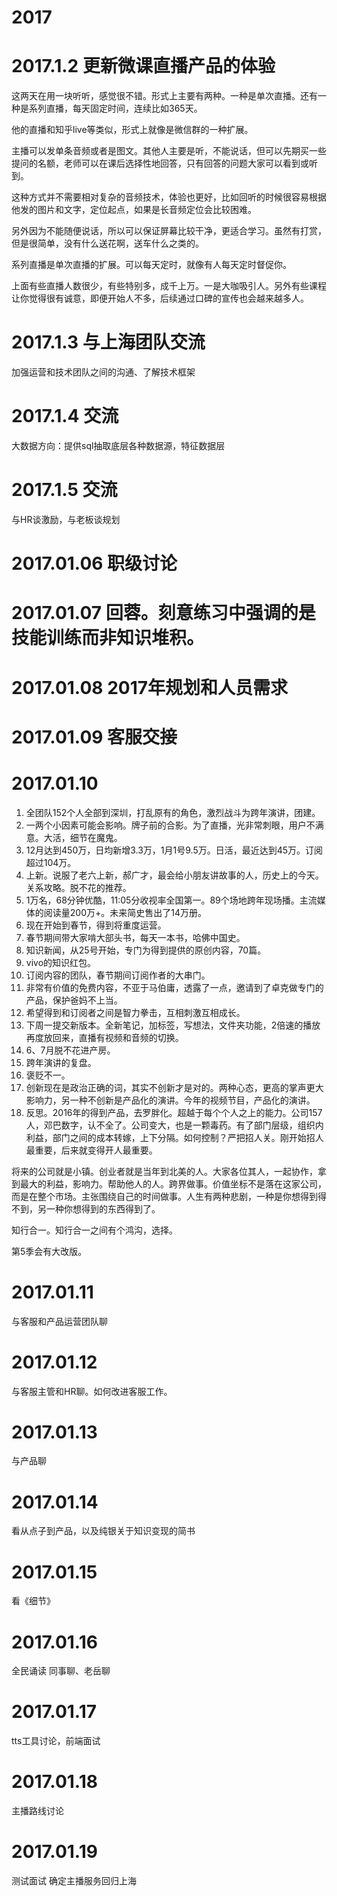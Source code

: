 # 2017

# 2017.1.2 更新微课直播产品的体验

这两天在用一块听听，感觉很不错。形式上主要有两种。一种是单次直播。还有一种是系列直播，每天固定时间，连续比如365天。

他的直播和知乎live等类似，形式上就像是微信群的一种扩展。

主播可以发单条音频或者是图文。其他人主要是听，不能说话，但可以先期买一些提问的名额，老师可以在课后选择性地回答，只有回答的问题大家可以看到或听到。

这种方式并不需要相对复杂的音频技术，体验也更好，比如回听的时候很容易根据他发的图片和文字，定位起点，如果是长音频定位会比较困难。

另外因为不能随便说话，所以可以保证屏幕比较干净，更适合学习。虽然有打赏，但是很简单，没有什么送花啊，送车什么之类的。

系列直播是单次直播的扩展。可以每天定时，就像有人每天定时督促你。

上面有些直播人数很少，有些特别多，成千上万。一是大咖吸引人。另外有些课程让你觉得很有诚意，即便开始人不多，后续通过口碑的宣传也会越来越多人。

# 2017.1.3 与上海团队交流

加强运营和技术团队之间的沟通、了解技术框架

# 2017.1.4 交流

大数据方向：提供sql抽取底层各种数据源，特征数据层

# 2017.1.5 交流

与HR谈激励，与老板谈规划

# 2017.01.06 职级讨论

# 2017.01.07 回蓉。刻意练习中强调的是技能训练而非知识堆积。

# 2017.01.08 2017年规划和人员需求

# 2017.01.09 客服交接

# 2017.01.10

1. 全团队152个人全部到深圳，打乱原有的角色，激烈战斗为跨年演讲，团建。
2. 一两个小因素可能会影响。牌子前的合影。为了直播，光非常刺眼，用户不满意。大活，细节在魔鬼。
3. 12月达到450万，日均新增3.3万，1月1号9.5万。日活，最近达到45万。订阅超过104万。
4. 上新。说服了老六上新，郝广才，最会给小朋友讲故事的人，历史上的今天。关系攻略。脱不花的推荐。
5. 1万名，68分钟优酷，11:05分收视率全国第一。89个场地跨年现场播。主流媒体的阅读量200万+。未来简史售出了14万册。
6. 现在开始到春节，得到将重度运营。
  1. 春节期间带大家啃大部头书，每天一本书，哈佛中国史。
  2. 知识新闻，从25号开始，专门为得到提供的原创内容，70篇。
  3. vivo的知识红包。
  4. 订阅内容的团队，春节期间订阅作者的大串门。
  5. 非常有价值的免费内容，不亚于马伯庸，透露了一点，邀请到了卓克做专门的产品，保护爸妈不上当。
7. 希望得到和订阅者之间是智力拳击，互相刺激互相成长。
8. 下周一提交新版本。全新笔记，加标签，写想法，文件夹功能，2倍速的播放再度放回来，直播有视频和音频的切换。
9. 6、7月脱不花进产房。
10. 跨年演讲的复盘。
  1. 褒贬不一。
  2. 创新现在是政治正确的词，其实不创新才是对的。两种心态，更高的掌声更大影响力，另一种不创新是产品化的演讲。今年的视频节目，产品化的演讲。
  3. 反思。2016年的得到产品，去罗胖化。超越于每个个人之上的能力。公司157人，邓巴数字，认不全了。公司变大，也是一颗毒药。有了部门层级，组织内利益，部门之间的成本转嫁，上下分隔。如何控制？严把招人关。刚开始招人最重要，后来就变得开人最重要。

  将来的公司就是小镇。创业者就是当年到北美的人。大家各位其人，一起协作，拿到最大的利益，影响力。帮助他人的人。跨界做事。价值坐标不是落在这家公司，而是在整个市场。主张围绕自己的时间做事。人生有两种悲剧，一种是你想得到得不到，另一种你想得到的东西得到了。

  知行合一。知行合一之间有个鸿沟，选择。

  第5季会有大改版。

# 2017.01.11

与客服和产品运营团队聊

# 2017.01.12

与客服主管和HR聊。如何改进客服工作。

# 2017.01.13

与产品聊

# 2017.01.14

看从点子到产品，以及纯银关于知识变现的简书

# 2017.01.15

看《细节》

# 2017.01.16

全民诵读
同事聊、老岳聊

# 2017.01.17

tts工具讨论，前端面试

# 2017.01.18

主播路线讨论

# 2017.01.19

测试面试
确定主播服务回归上海
